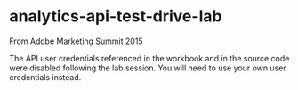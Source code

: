 # analytics-api-test-drive-lab
From Adobe Marketing Summit 2015

The API user credentials referenced in the workbook and in the source code were disabled following the lab session. You will need to use your own user credentials instead. 
